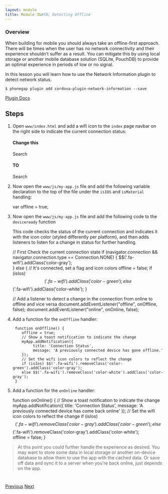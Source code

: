 ```yaml
---
layout: module
title: Module 3&#58; Detecting Offline
---
```


### Overview
When building for mobile you should always take an offline-first approach. There will be times when the user has no network connectivity and their experience shouldn’t suffer as a result. You can mitigate this by using local storage or another mobile database solution (SQLite, PouchDB) to provide an optimal experience in periods of low or no signal.

In this lesson you will learn how to use the Network Information plugin to detect network status. 

    $ phonegap plugin add cordova-plugin-network-information --save


[Plugin Docs](https://github.com/apache/cordova-plugin-network-information)

## Steps
1. Open `www/index.html` and add a wifi icon to the `index` page navbar on the right side to indicate the current connection status:

    #### Change this
      <!-- Top Navbar-->
      <div class="navbar">
        <div class="navbar-inner" data-page="index">
          <div class="left">
            <!--
              Left link contains only icon - additional "icon-only" class
              Additional "open-panel" class tells app to open panel when we click on this link
            -->
            <a href="#" class="link icon-only open-panel"><i class="fa fa-bars"></i></a>
          </div>
          <!-- We need cool sliding animation on title element, so we have additional "sliding" class -->
          <div class="center sliding">Search</div>
        </div>
      </div>

      #### TO
      <!-- Top Navbar-->
      <div class="navbar">
        <div class="navbar-inner" data-page="index">
          <div class="left">
            <!--
              Left link contains only icon - additional "icon-only" class
              Additional "open-panel" class tells app to open panel when we click on this link
            -->
            <a href="#" class="link icon-only open-panel"><i class="fa fa-bars"></i></a>
          </div>
          <!-- We need cool sliding animation on title element, so we have additional "sliding" class -->
          <div class="center sliding">Search</div>
          <div class="right">
            <!--
              Right icon indicates network connection               
            -->
            <a href="#" class="icon-only"><i class="fa fa-wifi"></i></a>
          </div>
        </div>
      </div>    

1. Now open the `www/js/my-app.js` file and add the following variable declaration to the top of the file under the `isIOS`
and `isMaterial` handling:

    var offline = true;

1. Now open the `www/js/my-app.js` file and add the following code to the `deviceready` function

    This code checks the status of the current connection and indicates it with the icon color (styled
    differently per platform), and then adds listeners to listen for a change in status for further handling.

    // First Check the current connection state
    if (navigator.connection && navigator.connection.type == Connection.NONE) {
      $$('.fa-wifi').addClass('color-gray');     
    }
    else {
      // It's connected, set a flag and icon colors
      offline = false;
      if (isIos) $$('.fa-wifi').addClass('color-green');
      else $$('.fa-wifi').addClass('color-white');
    }

    // Add a listener to detect a change in the connection from online to offline and vice versa
    document.addEventListener("offline", onOffline, false);
    document.addEventListener("online", onOnline, false);  

2. Add a function for the `onOffline` handler:     

        function onOffline() {
           offline = true;
           // Show a toast notification to indicate the change
           myApp.addNotification({
                title: 'Connection Status',
                message: 'A previously connected device has gone offline.'
           });
           // Set the wifi icon colors to reflect the change
           if (isIos) $$('.fa-wifi').removeClass('color-green').addClass('color-gray');
           else $$('.fa-wifi').removeClass('color-white').addClass('color-gray');            
        }

2. Add a function for the `onOnline` handler:

    function onOnline() {
        // Show a toast notification to indicate the change
        myApp.addNotification({
            title: 'Connection Status',
            message: 'A previously connected device has come back online'
        });
        // Set the wifi icon colors to reflect the change
        if (isIos) $$('.fa-wifi').removeClass('color-gray').addClass('color-green');
        else $$('.fa-wifi').removeClass('color-gray').addClass('color-white');    
        offline = false;
    }

>At this point you could further handle the experience as desired. You may want to store some data in local storage
or another on-device database to allow them to use the app with the cached data. Or save off data and sync it to a server when you're back online, just depends on the app.



<div class="row" style="margin-top:40px;">
<div class="col-sm-12">
<a href="lesson2.html" class="btn btn-default"><i class="glyphicon glyphicon-chevron-left"></i> Previous</a>
<a href="lesson4.html" class="btn btn-default pull-right">Next <i class="glyphicon
glyphicon-chevron-right"></i></a>
</div>
</div>
